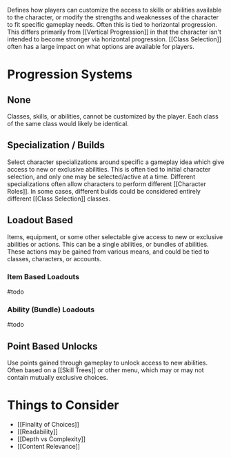 Defines how players can customize the access to skills or abilities available to the character, or modify the strengths and weaknesses of the character to fit specific gameplay needs. Often this is tied to horizontal progression.
This differs primarily from [[Vertical Progression]] in that the character isn't intended to become stronger via horizontal progression. [[Class Selection]] often has a large impact on what options are available for players.

# Progression Systems
## None
Classes, skills, or abilities, cannot be customized by the player. Each class of the same class would likely be identical.

## Specialization / Builds
Select character specializations around specific a gameplay idea which give access to new or exclusive abilities. This is often tied to initial character selection, and only one may be selected/active at a time. Different specializations often allow characters to perform different [[Character Roles]]. In some cases, different builds could be considered entirely different [[Class Selection]] classes.

## Loadout Based
Items, equipment, or some other selectable give access to new or exclusive abilities or actions. This can be a single abilities, or bundles of abilities. These actions may be gained from various means, and could be tied to classes, characters, or accounts.

### Item Based Loadouts
#todo

### Ability (Bundle) Loadouts
#todo

## Point Based Unlocks
Use points gained through gameplay to unlock access to new abilities. Often based on a [[Skill Trees]] or other menu, which may or may not contain mutually exclusive choices.

# Things to Consider
- [[Finality of Choices]]
- [[Readability]]
- [[Depth vs Complexity]]
- [[Content Relevance]]